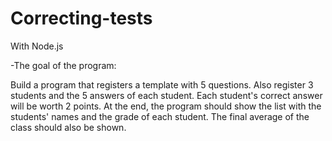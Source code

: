 # Correcting-tests

With Node.js

-The goal of the program:

Build a program that registers a template with 5 questions. 
Also register 3 students and the 5 answers of each student. 
Each student's correct answer will be worth 2 points. 
At the end, the program should show the list with the students' names and the grade of each student. 
The final average of the class should also be shown.
